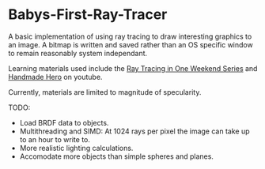 # Babys-First-Ray-Tracer

A basic implementation of using ray tracing to draw interesting graphics to an image. A bitmap is written and saved rather than an OS specific window to remain reasonably system independant.

Learning materials used include the [Ray Tracing in One Weekend Series](https://raytracing.github.io/) and [Handmade Hero](https://handmadehero.org/) on youtube.

Currently, materials are limited to magnitude of specularity. 

TODO:
- Load BRDF data to objects.
- Multithreading and SIMD: At 1024 rays per pixel the image can take up to an hour to write to.
- More realistic lighting calculations.
- Accomodate more objects than simple spheres and planes.
